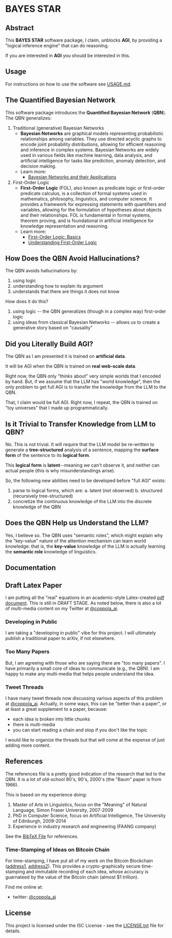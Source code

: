 # BAYES STAR

## Abstract
This **BAYES STAR** software package, I claim, unblocks **AGI**, by providing a "logical inference engine" that can do reasoning.

If you are interested in **AGI** you should be interested in this.

## Usage
For instructions on how to use the software see [USAGE.md](USAGE.md).

## The Quantified Bayesian Network
This software package introduces the **Quantified Bayesian Network** (**QBN**).
The QBN generalizes:
1. Traditional (generative) Bayesian Networks
    - **Bayesian Networks** are graphical models representing probabilistic relationships among variables. They use directed acyclic graphs to encode joint probability distributions, allowing for efficient reasoning and inference in complex systems. Bayesian Networks are widely used in various fields like machine learning, data analysis, and artificial intelligence for tasks like prediction, anomaly detection, and decision making.
    - Learn more:
        - [Bayesian Networks and their Applications](https://www.sciencedirect.com/topics/computer-science/bayesian-network)
2. First-Order Logic
    - **First-Order Logic** (FOL), also known as predicate logic or first-order predicate calculus, is a collection of formal systems used in mathematics, philosophy, linguistics, and computer science. It provides a framework for expressing statements with quantifiers and variables, allowing for the formulation of hypotheses about objects and their relationships. FOL is fundamental in formal systems, theorem proving, and is foundational in artificial intelligence for knowledge representation and reasoning.
    - Learn more:
        - [First-Order Logic: Basics](https://plato.stanford.edu/entries/logic-classical/)
        - [Understanding First-Order Logic](https://www.britannica.com/topic/formal-logic/Higher-order-and-modal-logic)

## How Does the QBN Avoid Hallucinations?
The QBN avoids hallucinations by:
1. using logic
2. understanding how to explain its argument
3. understands that there are things it does not know

How does it do this?
1. using logic -- the QBN generalizes (though in a complex way) first-order logic
2. using ideas from classical Bayesian Networks -- allows us to create a generative story based on "causality"

## Did you Literally Build AGI?
The QBN as I am presented it is trained on **artificial data**.

It will be AGI when the QBN is trained on **real web-scale data**.

Right now, the QBN only "thinks about" very simple worlds that I encoded by hand.
But, if we assume that the LLM has "world knowledge", then the only problem to get full AGI is to transfer the knowledge from the LLM to the QBN.

That, I claim would be full AGI. Right now, I repeat, the QBN is trained on "toy universes" that I made up programmatically.

## Is it Trivial to Transfer Knowledge from LLM to QBN?
No. This is not trivial. It will require that the LLM model be re-written to generate a **tree-structured** analysis of a sentence, mapping the **surface form** of the sentence to its **logical form**.

This **logical form** is **latent**--meaning we can't observe it, and neither can actual people (this is why misunderstandings arise).

So, the following new abilities need to be developed before "full AGI" exists:
1. parse to logical forms, which are:
    a. latent (not observed)
    b. structured (recursively tree-structured)
2. concretize the continuous knowledge of the LLM into the discrete knowledge of the QBN

## Does the QBN Help us Understand the LLM?
Yes, I believe so. The QBN uses "semantic roles", which might explain why the "key-value" nature of the attention mechanism can learn world knowledge:
that is, the **key-value** knowledge of the LLM is actually learning the **semantic role** knowledge of linguistics.

## Documentation

## Draft Latex Paper
I am putting all the "real" equations in an academic-style Latex-created [pdf document](paper/symbolic-logic-also-needed-DRAFT.pdf).
This is still in DRAFT STAGE.
As noted below, there is also a lot of multi-media content on my Twitter at [@coppola_ai](https://twitter.com/coppola_ai).
### Developing in Public
I am taking a "developing in public" vibe for this project.
I will ultimately publish a traditional paper to arXiv, if not elsewhere.

### Too Many Papers
But, I am agreeing with those who are saying there are "too many papers".
I have primarily a small core of ideas to communicate (e.g., the QBN).
I am happy to make any multi-media that helps people understand the idea.

### Tweet Threads
I have many tweet threads now discussing various aspects of this problem at [@coppola_ai](https://twitter.com/coppola_ai).
Actually, in some ways, this can be "better than a paper", or at least a great supplement to a paper, because:
* each idea is broken into little chunks
* there is multi-media
* you can start reading a chain and stop if you don't like the topic

I would like to organize the threads but that will come at the expense of just adding more content.

## References
The references file is a pretty good indication of the research that led to the QBN.
It is a lot of old-school 80's, 90's, 2000's (the "Baum" paper is from 1966).

This is based on my experience doing:
1. Master of Arts in Linguistics, focus on the "Meaning" of Natural Language, Simon Fraser University, 2007-2009
2. PhD in Computer Science, focus on Artificial Intelligence, The University of Edinburgh, 2009-2014
3. Experience in industry research and engineering (FAANG company)

See the [BibTeX File](paper/bibtex.bib) for references.

### Time-Stamping of Ideas on Bitcoin Chain
For time-stamping, I have put all of my work on the Bitcoin Blockchain ([address1](https://ordinals.hiro.so/inscriptions?a=bc1pjlpr5nzl6cmljtyz0a3gng98y3r5hs8z68gw55vg4ccjptvj9msq5gqrc5), [address2](https://ordinals.hiro.so/inscriptions?a=bc1pvd4selnseakwz5eljgj4d99mka25mk8pp3k7v7hc6uxw8txy6lgsf7lmtg)).
This provides a crypto-graphically secure time-stamping and immutable recording of each idea, whose accuracy is guarnateed by the value of the Bitcoin chain (almost $1 trillion).


Find me online at:
* twitter: [@coppola_ai](https://twitter.com/coppola_ai)

## License

This project is licensed under the ISC License - see the [LICENSE.txt](LICENSE.txt) file for details.
